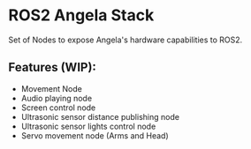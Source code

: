 # ROS2 Angela Stack

Set of Nodes to expose Angela's hardware capabilities to ROS2.

## Features (WIP):

- Movement Node
- Audio playing node
- Screen control node
- Ultrasonic sensor distance publishing node
- Ultrasonic sensor lights control node
- Servo movement node (Arms and Head)
